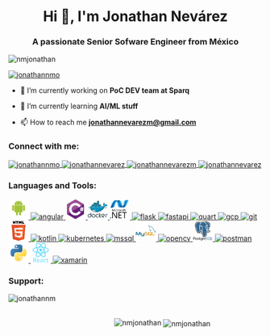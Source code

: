 <h1 align="center">Hi 👋, I'm Jonathan Nevárez</h1>
<h3 align="center">A passionate Senior Sofware Engineer from México</h3>

<p align="left">
    <img
        src="https://komarev.com/ghpvc/?username=nmjonathan&label=Profile%20views&color=0e75b6&style=flat"
        alt="nmjonathan" />
</p>

<p align="left">
    <a href="https://twitter.com/jonathannmo" target="blank">
        <img
            src="https://img.shields.io/twitter/follow/jonathannmo?logo=twitter&style=for-the-badge"
            alt="jonathannmo" />
    </a>
</p>

- 🔭 I’m currently working on **PoC DEV team at Sparq**

- 🌱 I’m currently learning **AI/ML stuff**

- 📫 How to reach me **jonathannevarezm@gmail.com**

<h3 align="left">Connect with me:</h3>
<p align="left">
    <a href="https://twitter.com/jonathannmo" target="blank">
        <img align="center"
            src="https://raw.githubusercontent.com/rahuldkjain/github-profile-readme-generator/master/src/images/icons/Social/twitter.svg"
            alt="jonathannmo" height="30" width="40" />
    </a>
    <a href="https://linkedin.com/in/jonathannevarez" target="blank">
        <img align="center"
            src="https://raw.githubusercontent.com/rahuldkjain/github-profile-readme-generator/master/src/images/icons/Social/linked-in-alt.svg"
            alt="jonathannevarez" height="30" width="40" />
    </a>
    <a href="https://www.hackerrank.com/jonathannevarezm" target="blank">
        <img align="center"
            src="https://raw.githubusercontent.com/rahuldkjain/github-profile-readme-generator/master/src/images/icons/Social/hackerrank.svg"
            alt="jonathannevarezm" height="30" width="40" />
    </a>
    <a href="https://www.leetcode.com/jonathannevarez" target="blank">
        <img align="center"
            src="https://raw.githubusercontent.com/rahuldkjain/github-profile-readme-generator/master/src/images/icons/Social/leet-code.svg"
            alt="jonathannevarez" height="30" width="40" />
    </a>
</p>

<h3 align="left">Languages and Tools:</h3>
<p align="left">
    <a href="https://developer.android.com" target="_blank" rel="noreferrer">
        <img
            src="https://raw.githubusercontent.com/devicons/devicon/master/icons/android/android-original-wordmark.svg"
            alt="android" width="40" height="40" />
    </a>
    <a href="https://angular.io" target="_blank" rel="noreferrer">
        <img src="https://angular.io/assets/images/logos/angular/angular.svg" alt="angular"
            width="40" height="40" />
    </a>
    <a href="https://www.w3schools.com/cs/" target="_blank" rel="noreferrer">
        <img
            src="https://raw.githubusercontent.com/devicons/devicon/master/icons/csharp/csharp-original.svg"
            alt="csharp" width="40" height="40" />
    </a>
    <a href="https://www.docker.com/" target="_blank" rel="noreferrer">
        <img
            src="https://raw.githubusercontent.com/devicons/devicon/master/icons/docker/docker-original-wordmark.svg"
            alt="docker" width="40" height="40" />
    </a>
    <a href="https://dotnet.microsoft.com/" target="_blank" rel="noreferrer">
        <img
            src="https://raw.githubusercontent.com/devicons/devicon/master/icons/dot-net/dot-net-original-wordmark.svg"
            alt="dotnet" width="40" height="40" />
    </a>
    <a href="https://flask.palletsprojects.com/" target="_blank" rel="noreferrer">
        <img
            src="https://www.vectorlogo.zone/logos/palletsprojects_flask/palletsprojects_flask-ar21.svg"
            alt="flask" width="40" height="40" />
    </a>
    <a href="https://fastapi.tiangolo.com/" target="_blank" rel="noreferrer">
        <img
            src="https://fastapi.tiangolo.com/img/logo-margin/logo-teal.png"
            alt="fastapi" width="100" height="40" />
    </a>
    <a href="https://quart.palletsprojects.com/en/latest/" target="_blank" rel="noreferrer">
        <img
            src="https://quart.palletsprojects.com/en/latest/_images/logo.png"
            alt="quart" width="110" height="40" />
    </a>
    <a href="https://cloud.google.com" target="_blank" rel="noreferrer">
        <img src="https://www.vectorlogo.zone/logos/google_cloud/google_cloud-icon.svg" alt="gcp"
            width="40" height="40" />
    </a>
    <a href="https://git-scm.com/" target="_blank" rel="noreferrer">
        <img src="https://www.vectorlogo.zone/logos/git-scm/git-scm-icon.svg" alt="git" width="40"
            height="40" />
    </a>
    <a href="https://www.w3.org/html/" target="_blank" rel="noreferrer">
        <img
            src="https://raw.githubusercontent.com/devicons/devicon/master/icons/html5/html5-original-wordmark.svg"
            alt="html5" width="40" height="40" />
    </a>
    <a href="https://kotlinlang.org" target="_blank" rel="noreferrer">
        <img src="https://www.vectorlogo.zone/logos/kotlinlang/kotlinlang-icon.svg" alt="kotlin"
            width="40" height="40" />
    </a>
    <a href="https://kubernetes.io" target="_blank" rel="noreferrer">
        <img src="https://www.vectorlogo.zone/logos/kubernetes/kubernetes-icon.svg" alt="kubernetes"
            width="40" height="40" />
    </a>
    <a href="https://www.microsoft.com/en-us/sql-server" target="_blank" rel="noreferrer">
        <img src="https://www.svgrepo.com/show/303229/microsoft-sql-server-logo.svg" alt="mssql"
            width="40" height="40" />
    </a>
    <a href="https://www.mysql.com/" target="_blank" rel="noreferrer">
        <img
            src="https://raw.githubusercontent.com/devicons/devicon/master/icons/mysql/mysql-original-wordmark.svg"
            alt="mysql" width="40" height="40" />
    </a>
    <a href="https://opencv.org/" target="_blank" rel="noreferrer">
        <img src="https://www.vectorlogo.zone/logos/opencv/opencv-icon.svg" alt="opencv" width="40"
            height="40" />
    </a>
    <a href="https://www.postgresql.org" target="_blank" rel="noreferrer">
        <img
            src="https://raw.githubusercontent.com/devicons/devicon/master/icons/postgresql/postgresql-original-wordmark.svg"
            alt="postgresql" width="40" height="40" />
    </a>
    <a href="https://postman.com" target="_blank" rel="noreferrer">
        <img src="https://www.vectorlogo.zone/logos/getpostman/getpostman-icon.svg" alt="postman"
            width="40" height="40" />
    </a>
    <a href="https://www.python.org" target="_blank" rel="noreferrer">
        <img
            src="https://raw.githubusercontent.com/devicons/devicon/master/icons/python/python-original.svg"
            alt="python" width="40" height="40" />
    </a>
    <a href="https://reactjs.org/" target="_blank" rel="noreferrer">
        <img
            src="https://raw.githubusercontent.com/devicons/devicon/master/icons/react/react-original-wordmark.svg"
            alt="react" width="40" height="40" />
    </a>
    <a href="https://dotnet.microsoft.com/apps/xamarin" target="_blank" rel="noreferrer">
        <img
            src="https://raw.githubusercontent.com/detain/svg-logos/780f25886640cef088af994181646db2f6b1a3f8/svg/xamarin.svg"
            alt="xamarin" width="40" height="40" />
    </a>
</p>

<h3 align="left">Support:</h3>
<p>
    <a href="https://www.buymeacoffee.com/jonathannm">
        <img align="left" src="https://cdn.buymeacoffee.com/buttons/v2/default-yellow.png"
            height="50" width="210" alt="jonathannm" />
    </a>
</p>
<br>
<br>

<p>
    <img align="left"
        src="https://github-readme-stats.vercel.app/api/top-langs?username=nmjonathan&show_icons=true&locale=en&layout=compact"
        alt="nmjonathan" />
</p>

<p>&nbsp;<img align="center"
        src="https://github-readme-stats.vercel.app/api?username=nmjonathan&show_icons=true&locale=en"
        alt="nmjonathan" /></p>
